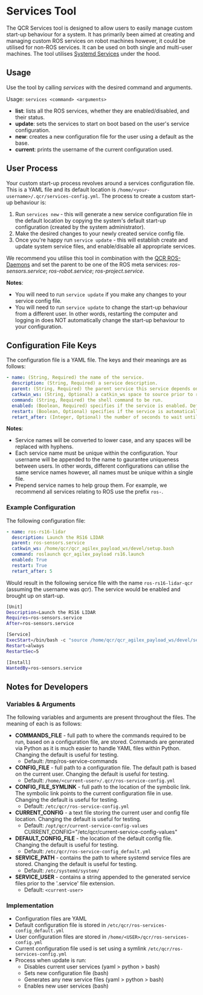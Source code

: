 # Services Tool

The QCR Services tool is designed to allow users to easily manage custom start-up behaviour for a system. It has primarily been aimed at creating and managing custom ROS services on robot machines however, it could be utilised for non-ROS services. It can be used on both single and multi-user machines. The tool utilises [Systemd Services](https://www.freedesktop.org/software/systemd/man/systemd.service.html) under the hood. 

## Usage

Use the tool by calling *services* with the desired command and arguments.

Usage: `services <command> <arguments>`

- **list**: lists all the ROS services, whether they are enabled/disabled, and their status.
- **update**: sets the services to start on boot based on the user's service configuration.
- **new**: creates a new configuration file for the user using a default as the base.
- **current**: prints the username of the current configuration used.

## User Process

Your custom start-up process revolves around a services configuration file. This is a YAML file and its default location is `/home/<your-username>/.qcr/services-config.yml`. The process to create a custom start-up behaviour is:

1. Run `services new` - this will generate a new service configuration file in the default location by copying the system's default start-up configuration (created by the system administrator).
2. Make the desired changes to your newly created service config file. 
3. Once you're happy run `service update` - this will establish create and update system service files, and enable/disable all appropriate services.

We recommend you utilise this tool in combination with the [QCR ROS-Daemons](https://github.com/qcr/ros-daemons) and set the parent to be one of the ROS meta services: *ros-sensors.service*; *ros-robot.service*; *ros-project.service*.

**Notes**:

- You will need to run `service update` if you make any changes to your service config file.
- You will need to run `service update` to change the start-up behaviour from a different user. In other words, restarting the computer and logging in does NOT automatically change the start-up behaviour to your configuration. 

## Configuration File Keys

The configuration file is a YAML file. The keys and their meanings are as follows:

```yaml
- name: (String, Required) the name of the service.
  description: (String, Required) a service description.
  parent: (String, Required) the parent service this service depends on.
  catkwin_ws: (String, Optional) a catkin_ws space to source prior to running the command. Defaults to no workspace.
  command: (String, Required) the shell command to be run.
  enabled: (Boolean, Required) specifies if the service is enabled. Defaults to True.
  restart: (Boolean, Optional) specifies if the service is automatically restarted. Defaults to True.
  retart_after: (Integer, Optional) the number of seconds to wait until attempting to restart the service. Defaults to 5.
```

**Notes**:

- Service names will be converted to lower case, and any spaces will be replaced with hyphens.
- Each service name must be unique within the configuration. Your username will be appended to the name to gaurantee uniqueness between users. In other words, different configurations can utilise the same service names however, all names must be unique within a single file.
- Prepend service names to help group them. For example, we recommend all services relating to ROS use the prefix `ros-`.

### Example Configuration

The following configuration file:

```yaml
- name: ros-rs16-lidar
  description: Launch the RS16 LIDAR
  parent: ros-sensors.service
  catkwin_ws: /home/qcr/qcr_agilex_payload_ws/devel/setup.bash
  command: roslaunch qcr_agilex_payload rs16.launch
  enabled: True
  restart: True
  retart_after: 5
```

Would result in the following service file with the name `ros-rs16-lidar-qcr` (assuming the username was *qcr*). The service would be enabled and brought up on start-up.

```bash
[Unit]
Description=Launch the RS16 LIDAR
Requires=ros-sensors.service
After=ros-sensors.service

[Service]
ExecStart=/bin/bash -c "source /home/qcr/qcr_agilex_payload_ws/devel/setup.bash && roslaunch qcr_agilex_payload rs16.launch"
Restart=always
RestartSec=5

[Install]
WantedBy=ros-sensors.service

```


## Notes for Developers

### Variables & Arguments

The following variables and arguments are present throughout the files. The meaning of each is as follows:

- **COMMANDS_FILE** - full path to where the commands required to be run, based on a configuration file, are stored. Commands are generated via Python as it is much easier to handle YAML files within Python. Changing the default is  useful for testing.
    - Default: /tmp/ros-service-commands
- **CONFIG_FILE** - full path to a configuration file. The default path is based on the current user. Changing the default is  useful for testing.
    - Default: `/home/<current-user>/.qcr/ros-service-config.yml`
- **CONFIG_FILE_SYMLINK** - full path to the location of the symbolic link. The symbolic link points to the current configuration file in use. Changing the default is  useful for testing.
    - Default: `/etc/qcr/ros-service-config.yml`
- **CURRENT_CONFIG** - a text file storing the current user and config file location. Changing the default is useful for testing.
    - Default: `/opt/qcr/current-service-config-values`
CURRENT_CONFIG="/etc/qcr/current-service-config-values"
- **DEFAULT_CONFIG_FILE** - the location of the default config file. Changing the default is useful for testing.
    - Default: `/etc/qcr/ros-service-config_default.yml`
- **SERVICE_PATH** - contains the path to where systemd service files are stored. Changing the default is useful for testing.
    - Default: `/etc/systemd/system/`
- **SERVICE_USER** - contains a string appended to the generated service files prior to the '.service' file extension.
    - Default: `<current-user>`


### Implementation

- Configuration files are YAML
- Default configuration file is stored in `/etc/qcr/ros-services-config_default.yml`
- User configuration files are stored in `/home/<USER>/qcr/ros-services-config.yml`
- Current configuration file used is set using a symlink `/etc/qcr/ros-services-config.yml`
- Process when update is run:
    - Disables current user services (yaml > python > bash)
    - Sets new configuration file (bash)
    - Generates any new service files (yaml > python > bash)
    - Enables new user services (bash)
